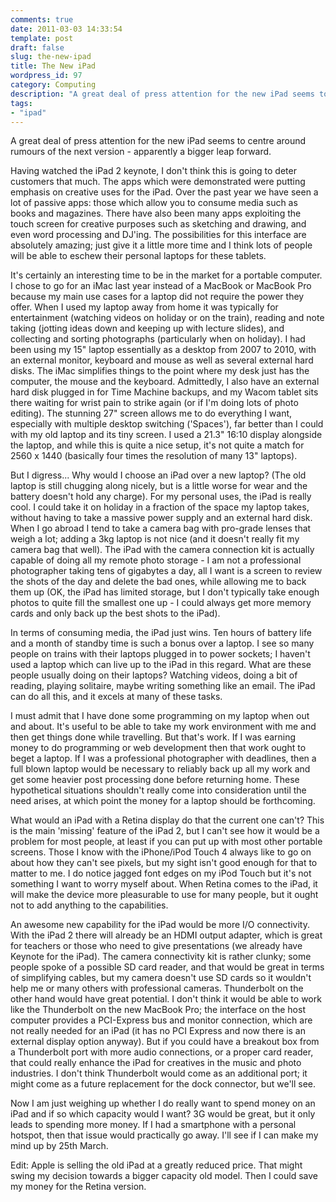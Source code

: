 ```yaml
---
comments: true
date: 2011-03-03 14:33:54
template: post
draft: false
slug: the-new-ipad
title: The New iPad
wordpress_id: 97
category: Computing
description: "A great deal of press attention for the new iPad seems to centre around rumours of the next version - apparently a bigger leap forward."
tags:
- "ipad"
---
```


A great deal of press attention for the new iPad seems to centre around rumours of the next version - apparently a bigger leap forward.

Having watched the iPad 2 keynote, I don't think this is going to deter customers that much. The apps which were demonstrated were putting emphasis on creative uses for the iPad. Over the past year we have seen a lot of passive apps: those which allow you to consume media such as books and magazines. There have also been many apps exploiting the touch screen for creative purposes such as sketching and drawing, and even word processing and DJ'ing. The possibilities for this interface are absolutely amazing; just give it a little more time and I think lots of people will be able to eschew their personal laptops for these tablets.

<!-- more -->It's certainly an interesting time to be in the market for a portable computer. I chose to go for an iMac last year instead of a MacBook or MacBook Pro because my main use cases for a laptop did not require the power they offer. When I used my laptop away from home it was typically for entertainment (watching videos on holiday or on the train), reading and note taking (jotting ideas down and keeping up with lecture slides), and collecting and sorting photographs (particularly when on holiday). I had been using my 15" laptop essentially as a desktop from 2007 to 2010, with an external monitor, keyboard and mouse as well as several external hard disks. The iMac simplifies things to the point where my desk just has the computer, the mouse and the keyboard. Admittedly, I also have an external hard disk plugged in for Time Machine backups, and my Wacom tablet sits there waiting for wrist pain to strike again (or if I'm doing lots of photo editing). The stunning 27" screen allows me to do everything I want, especially with multiple desktop switching ('Spaces'), far better than I could with my old laptop and its tiny screen. I used a 21.3" 16:10 display alongside the laptop, and while this is quite a nice setup, it's not quite a match for 2560 x 1440 (basically four times the resolution of many 13" laptops).

But I digress... Why would I choose an iPad over a new laptop? (The old laptop is still chugging along nicely, but is a little worse for wear and the battery doesn't hold any charge). For my personal uses, the iPad is really cool. I could take it on holiday in a fraction of the space my laptop takes, without having to take a massive power supply and an external hard disk. When I go abroad I tend to take a camera bag with pro-grade lenses that weigh a lot; adding a 3kg laptop is not nice (and it doesn't really fit my camera bag that well). The iPad with the camera connection kit is actually capable of doing all my remote photo storage - I am not a professional photographer taking tens of gigabytes a day, all I want is a screen to review the shots of the day and delete the bad ones, while allowing me to back them up (OK, the iPad has limited storage, but I don't typically take enough photos to quite fill the smallest one up - I could always get more memory cards and only back up the best shots to the iPad).

In terms of consuming media, the iPad just wins. Ten hours of battery life and a month of standby time is such a bonus over a laptop. I see so many people on trains with their laptops plugged in to power sockets; I haven't used a laptop which can live up to the iPad in this regard. What are these people usually doing on their laptops? Watching videos, doing a bit of reading, playing solitaire, maybe writing something like an email. The iPad can do all this, and it excels at many of these tasks.

I must admit that I have done some programming on my laptop when out and about. It's useful to be able to take my work environment with me and then get things done while travelling. But that's work. If I was earning money to do programming or web development then that work ought to beget a laptop. If I was a professional photographer with deadlines, then a full blown laptop would be necessary to reliably back up all my work and get some heavier post processing done before returning home. These hypothetical situations shouldn't really come into consideration until the need arises, at which point the money for a laptop should be forthcoming.

What would an iPad with a Retina display do that the current one can't? This is the main 'missing' feature of the iPad 2, but I can't see how it would be a problem for most people, at least if you can put up with most other portable screens. Those I know with the iPhone/iPod Touch 4 always like to go on about how they can't see pixels, but my sight isn't good enough for that to matter to me. I do notice jagged font edges on my iPod Touch but it's not something I want to worry myself about. When Retina comes to the iPad, it will make the device more pleasurable to use for many people, but it ought not to add anything to the capabilities.

An awesome new capability for the iPad would be more I/O connectivity. With the iPad 2 there will already be an HDMI output adapter, which is great for teachers or those who need to give presentations (we already have Keynote for the iPad). The camera connectivity kit is rather clunky; some people spoke of a possible SD card reader, and that would be great in terms of simplifying cables, but my camera doesn't use SD cards so it wouldn't help me or many others with professional cameras. Thunderbolt on the other hand would have great potential. I don't think it would be able to work like the Thunderbolt on the new MacBook Pro; the interface on the host computer provides a PCI-Express bus and monitor connection, which are not really needed for an iPad (it has no PCI Express and now there is an external display option anyway). But if you could have a breakout box from a Thunderbolt port with more audio connections, or a proper card reader, that could really enhance the iPad for creatives in the music and photo industries. I don't think Thunderbolt would come as an additional port; it might come as a future replacement for the dock connector, but we'll see.

Now I am just weighing up whether I do really want to spend money on an iPad and if so which capacity would I want? 3G would be great, but it only leads to spending more money. If I had a smartphone with a personal hotspot, then that issue would practically go away. I'll see if I can make my mind up by 25th March.

Edit: Apple is selling the old iPad at a greatly reduced price. That might swing my decision towards a bigger capacity old model. Then I could save my money for the Retina version.
